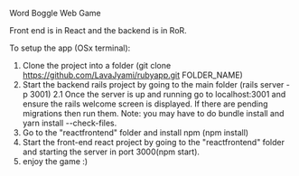Word Boggle Web Game

Front end is in React and the backend is in RoR. 

To setup the app (OSx terminal): 

1. Clone the project into a folder (git clone https://github.com/LavaJyami/rubyapp.git FOLDER_NAME)
2. Start the backend rails project by going to the main folder (rails server -p 3001)
    2.1 Once the server is up and running go to localhost:3001 and ensure the rails welcome screen is displayed. If there are               pending migrations then run them. 
    Note: you may have to do bundle install and yarn install --check-files. 
3. Go to the "reactfrontend" folder and install npm (npm install)
4. Start the front-end react project by going to the "reactfrontend" folder and starting the server in port 3000(npm start).
5. enjoy the game :) 
